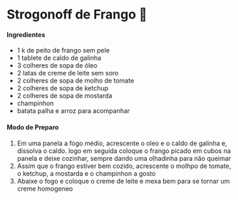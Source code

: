 # Strogonoff de Frango :chicken: 

#### Ingredientes

- 1 k de peito de frango sem pele
- 1 tablete de caldo de galinha
- 3 colheres de sopa de óleo
- 2 latas de creme de leite sem soro
- 2 colheres de sopa de molho de tomate
- 2 colheres de sopa de ketchup
- 2 colheres de sopa de mostarda
- champinhon
- batata palha e arroz para acompanhar



#### Modo de Preparo

1. Em uma panela a fogo médio, acrescente o oleo e o caldo de galinha e, dissolva o caldo. logo em seguida coloque o frango picado em cubos na panela e deixe cozinhar, sempre dando uma olhadinha para não queimar
2. Assim que o frango estiver bem cozido, acrescente o molhpo de tomate, o ketchup, a mostarda e o champinhon a gosto
3. Abaixe o fogo e coloque o creme de leite e mexa bem para se tornar um creme homogeneo

